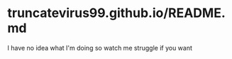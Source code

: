 # truncatevirus99.github.io/README.md
I have no idea what I'm doing so watch me struggle if you want
